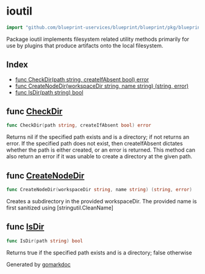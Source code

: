 <!-- Code generated by gomarkdoc. DO NOT EDIT -->

# ioutil

```go
import "github.com/blueprint-uservices/blueprint/blueprint/pkg/blueprint/ioutil"
```

Package ioutil implements filesystem related utility methods primarily for use by plugins that produce artifacts onto the local filesystem.

## Index

- [func CheckDir\(path string, createIfAbsent bool\) error](<#CheckDir>)
- [func CreateNodeDir\(workspaceDir string, name string\) \(string, error\)](<#CreateNodeDir>)
- [func IsDir\(path string\) bool](<#IsDir>)


<a name="CheckDir"></a>
## func [CheckDir](<https://github.com/blueprint-uservices/blueprint/blob/main/blueprint/pkg/blueprint/ioutil/ioutil.go#L27>)

```go
func CheckDir(path string, createIfAbsent bool) error
```

Returns nil if the specified path exists and is a directory; if not returns an error. If the specified path does not exist, then createIfAbsent dictates whether the path is either created, or an error is returned. This method can also return an error if it was unable to create a directory at the given path.

<a name="CreateNodeDir"></a>
## func [CreateNodeDir](<https://github.com/blueprint-uservices/blueprint/blob/main/blueprint/pkg/blueprint/ioutil/ioutil.go#L50>)

```go
func CreateNodeDir(workspaceDir string, name string) (string, error)
```

Creates a subdirectory in the provided workspaceDir. The provided name is first sanitized using \[stringutil.CleanName\]

<a name="IsDir"></a>
## func [IsDir](<https://github.com/blueprint-uservices/blueprint/blob/main/blueprint/pkg/blueprint/ioutil/ioutil.go#L15>)

```go
func IsDir(path string) bool
```

Returns true if the specified path exists and is a directory; false otherwise

Generated by [gomarkdoc](<https://github.com/princjef/gomarkdoc>)
